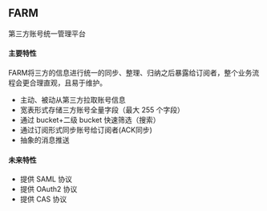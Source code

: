 ## FARM

第三方账号统一管理平台

#### 主要特性


FARM将三方的信息进行统一的同步、整理、归纳之后暴露给订阅者，整个业务流程会更合理直观，且易于维护。

- 主动、被动从第三方拉取账号信息
- 宽表形式存储三方账号全量字段（最大 255 个字段）
- 通过 bucket+二级 bucket 快速筛选（搜索）
- 通过订阅形式同步账号给订阅者(ACK同步)
- 抽象的消息推送

#### 未来特性

- 提供 SAML 协议
- 提供 OAuth2 协议
- 提供 CAS 协议
